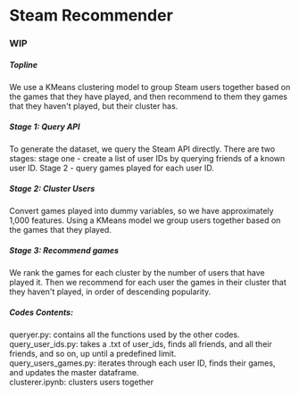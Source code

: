 # Steam Recommender

### WIP

##### Topline
We use a KMeans clustering model to group Steam users together based on the games that they have played, and then recommend to them they games that they haven't played, but their cluster has.

##### Stage 1: Query API
To generate the dataset, we query the Steam API directly. There are two stages: stage one - create a list of user IDs by querying friends of a known user ID. Stage 2 - query games played for each user ID.

##### Stage 2: Cluster Users
Convert games played into dummy variables, so we have approximately 1,000 features. Using a KMeans model we group users together based on the games that they played.

##### Stage 3: Recommend games
We rank the games for each cluster by the number of users that have played it. Then we recommend for each user the games in their cluster that they haven't played, in order of descending popularity.

##### Codes Contents:
queryer.py: contains all the functions used by the other codes.  
query_user_ids.py: takes a .txt of user_ids, finds all friends, and all their friends, and so on, up until a predefined limit.  
query_users_games.py: iterates through each user ID, finds their games, and updates the master dataframe.  
clusterer.ipynb: clusters users together
